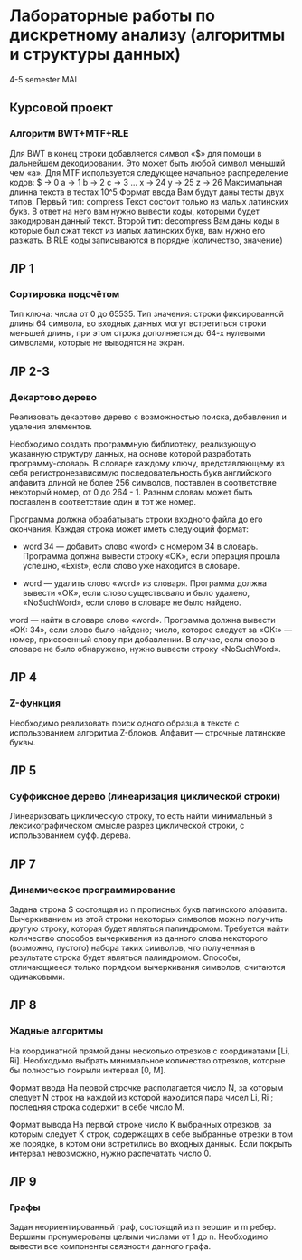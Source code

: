 # Лабораторные работы по дискретному анализу (алгоритмы и структуры данных)
4-5 semester MAI

## Курсовой проект
### Алгоритм BWT+MTF+RLE

Для BWT в конец строки добавляется символ «$» для помощи в дальнейшем декодировании. Это может быть любой символ меньший чем «a».
Для MTF используется следующее начальное распределение кодов:
$ -> 0
a -> 1
b -> 2
c -> 3
…
x -> 24
y -> 25
z -> 26
Максимальная длинна текста в тестах 
10^5
Формат ввода
Вам будут даны тесты двух типов.
Первый тип:
compress
<text>
Текст состоит только из малых латинских букв. В ответ на него вам нужно вывести коды, которыми будет закодирован данный текст.
Второй тип:
decompress
<codes>
Вам даны коды в которые был сжат текст из малых латинских букв, вам нужно его разжать. В RLE коды записываются в порядке (количество, значение)

## ЛР 1
### Сортировка подсчётом

Тип ключа: числа от 0 до 65535.
Тип значения: строки фиксированной длины 64 символа, во входных данных могут встретиться строки меньшей длины, при этом строка дополняется до 64-х нулевыми символами, которые не выводятся на экран.

## ЛР 2-3
### Декартово дерево
	
Реализовать декартово дерево с возможностью поиска, добавления и удаления элементов.

Необходимо создать программную библиотеку, реализующую указанную структуру данных, на основе которой разработать программу-словарь. В словаре каждому ключу, представляющему из себя регистронезависимую последовательность букв английского алфавита длиной не более 256 символов, поставлен в соответствие некоторый номер, от 0 до 264 - 1. Разным словам может быть поставлен в соответствие один и тот же номер.

Программа должна обрабатывать строки входного файла до его окончания. Каждая строка может иметь следующий формат:

+ word 34 — добавить слово «word» с номером 34 в словарь. Программа должна вывести строку «OK», если операция прошла успешно, «Exist», если слово уже находится в словаре.

- word — удалить слово «word» из словаря. Программа должна вывести «OK», если слово существовало и было удалено, «NoSuchWord», если слово в словаре не было найдено.

word — найти в словаре слово «word». Программа должна вывести «OK: 34», если слово было найдено; число, которое следует за «OK:» — номер, присвоенный слову при добавлении. В случае, если слово в словаре не было обнаружено, нужно вывести строку «NoSuchWord».

## ЛР 4
### Z-функция

Необходимо реализовать поиск одного образца в тексте с использованием алгоритма Z-блоков. Алфавит — строчные латинские буквы.

## ЛР 5
### Суффиксное дерево (линеаризация циклической строки)

Линеаризовать циклическую строку, то есть найти минимальный в лексикографическом смысле разрез циклической строки, с использованием суфф. дерева.

## ЛР 7
### Динамическое программирование

Задана строка S состоящая из n прописных букв латинского алфавита. Вычеркиванием из этой строки некоторых символов можно получить другую строку, которая будет являться палиндромом. Требуется найти количество способов вычеркивания из данного слова некоторого (возможно, пустого) набора таких символов, что полученная в результате строка будет являться палиндромом. Способы, отличающиееся только порядком вычеркивания символов, считаются одинаковыми.

## ЛР 8 
### Жадные алгоритмы

На координатной прямой даны несколько отрезков с координатами [Li, Ri]. Необходимо выбрать минимальное количество отрезков, которые бы полностью покрыли интервал [0, M].

Формат ввода
На первой строчке располагается число N, за которым следует N строк на каждой из которой находится пара чисел Li, Ri ; последняя строка содержит в себе число M.

Формат вывода
На первой строке число K выбранных отрезков, за которым следует K строк, содержащих в себе выбранные отрезки в том же порядке, в котом они встретились во входных данных. Если покрыть интервал невозможно, нужно распечатать число 0.

## ЛР 9
### Графы

Задан неориентированный граф, состоящий из n вершин и m ребер. Вершины пронумерованы целыми числами от 1 до n. Необходимо вывести все компоненты связности данного графа.



